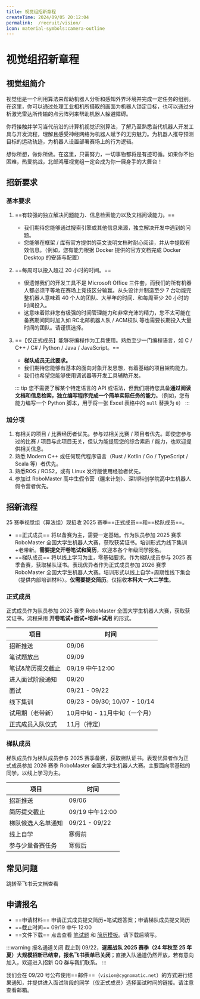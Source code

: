 ```yaml
---
title: 视觉组招新章程
createTime: 2024/09/05 20:12:04
permalink:  /recruit/vision/ 
icon: material-symbols:camera-outline
---
```


# 视觉组招新章程

## 视觉组简介

视觉组是一个利用算法来帮助机器人分析和感知外界环境并完成一定任务的组别。在这里，你可以通过处理工业相机所摄取的画面为机器人锁定目标，也可以通过分析激光雷达所传输的点云阵列来帮助机器人躲避障碍。

你将接触并学习当代前沿的计算机视觉识别算法，了解乃至熟悉当代机器人开发工具与开发流程，理解且感受神经网络为机器人赋予的无穷魅力。为机器人推导预测目标的运动轨迹，为机器人设置部署赛场上的行为逻辑。

想你所想，做你所做。在这里，只需努力，一切事物都将是有迹可循。如果你不怕困难，热爱挑战，北邮鸿雁视觉组一定会成为你一展身手的大舞台！

## 招新要求

### 基本要求

1. ==有较强的独立解决问题能力、信息检索能力以及文档阅读能力。==
   - 我们期待您能够通过搜索引擎或其他信息来源，独立解决开发中遇到的问题。
   - 您能够在框架 / 库有官方提供的英文说明文档时耐心阅读，并从中提取有效信息。（例如，您有能力根据 Docker 提供的官方文档完成 Docker Desktop 的安装与配置）
2. ==每周可以投入超过 20 小时的时间。==
   - 很遗憾我们的开发工具不是 Microsoft Office 三件套，而我们的所有机器人都必须平等地在赛场上竞技区分输赢。从头设计并制造至少 7 台功能完整机器人意味着 40 个人的团队、大半年的时间、和每周至少 20 小时的时间投入。
   - 这意味着除非您有极强的时间管理能力和非常充沛的精力，您不太可能在备赛期间同时加入如 RC北邮机器人队 / ACM校队 等也需要长期投入大量时间的团队。请谨慎选择。
3. ==【仅正式成员】能够将编程作为工具使用。熟悉至少一门编程语言，如 C / C++ / C# / Python / Java / JavaScript。==
   - **梯队成员无此要求。**
   - 我们期待您能够有基本的面向对象开发思想，有着基础的项目架构能力。
   - 我们也希望您能够使用调试器等开发工具辅助开发。

   ::: tip
   您不需要了解某个特定语言的 API 或语法，但我们期待您具备**通过阅读文档和信息检索，独立编写程序完成一个简单实际任务的能力**。（例如，您有能力编写一个 Python 脚本，用于将一张 Excel 表格中的 `null` 替换为 `0`）
   :::

### 加分项

1. 有相关的项目 / 比赛经历者优先。参与过相关比赛 / 项目者优先。即使您参与过的比赛 / 项目与此项目无关，但认为能提现您的综合素质 / 能力，也欢迎提供相关信息。
2. 熟悉 Modern C++ 或任何现代程序语言（Rust / Kotlin / Go / TypeScript / Scala 等）者优先。
3. 熟悉ROS / ROS2，或有 Linux 发行版使用经验者优先。
4. 参加过 RoboMaster 高中生假令营（疆来计划）、深圳科创学院高中生机器人假令营者优先。

## 招新流程

25 赛季视觉组（算法组）现招收 2025 赛季==正式成员==和==梯队成员==。

- ==正式成员== 将以备赛为主，需要一定基础。作为队员参加 2025 赛季 RoboMaster 全国大学生机器人大赛，获取获奖证书。培训形式为线下集训+老带新。**需要提交开卷笔试和简历**，欢迎本各个年级同学报名。
- ==梯队成员== 将以线上学习为主，零基础要求。作为梯队成员参与 2025 赛季备赛，获取梯队证书。表现优异者作为正式成员参加 2026 赛季 RoboMaster 全国大学生机器人大赛。培训形式以线上自学+周期性线下集会（提供内部培训材料）。**仅需要提交简历**。仅招收**本科大一大二学生**。

### 正式成员

正式成员作为队员参加 2025 赛季 RoboMaster 全国大学生机器人大赛，获取获奖证书。流程采用 **开卷笔试+面试+培训+试用** 的形式。

| 项目              | 时间                  |
| ----------------- | --------------------- |
| 招新推送          | 09/06                 |
| 笔试题放出          | 09/09                 |
| 笔试&简历提交截止 | 09/19 中午12:00           |
| 进入面试阶段通知              | 09/20     |
| 面试              | 09/21 - 09/22     |
| 线下集训          | 09/23 - 09/30; 10/07 - 10/14  |
| 试用期（老带新）  | 10月中旬 - 11月中旬（一个月） |
| 正式成员入队仪式  | 11月（待定）          |

### 梯队成员

梯队成员作为梯队成员参与 2025 赛季备赛，获取梯队证书。表现优异者作为正式成员参加 2026 赛季 RoboMaster 全国大学生机器人大赛。主要面向零基础的同学，以线上学习为主。

| 项目             | 时间        |
| ---------------- | ----------- |
| 招新推送         | 09/06       |
| 简历提交截止     | 09/19 中午12:00 |
| 梯队候选人名单通知              | 09/21 - 09/22     |
| 线上自学         | 寒假前      |
| 参与少量备赛任务 | 寒假后      |

## 常见问题

<LinkCard title="视觉组 FAQ" icon="ph:question" href="https://cygnomatic.feishu.cn/sheets/Q7EUsFNjFhtXzWt9o5fcJZKAnCb?sheet=qf8pyK">
跳转至飞书云文档查看
</LinkCard>

## 申请报名

- ==申请材料== 申请正式成员提交简历+笔试题答案；申请梯队成员提交简历
- ==截止时间== 09/19 中午 12:00
- ==文件下载== 点击查看 [笔试题](https://cygnomatic.feishu.cn/file/SqmdbfS9so3ctyxqXImcFuEvn1d) 和 [简历模板](https://cygnomatic.feishu.cn/file/TCFybSONMoYCarx3HDTcmD0Kn5e)。请下载后填写。

<!-- <LinkCard title="提交申请" icon="ph:hand" href="https://cygnomatic.feishu.cn/share/base/form/shrcnEhmqWHHPOcVTICayzScDDg">
填写飞书表单。在表单中提交您的简历/简历+笔试答案。
</LinkCard> -->

:::warning 报名通道关闭
截止到 09/22，**逐雁战队 2025 赛季（24 年秋至 25 年夏）大规模招新已结束，报名飞书表单已关闭**；直接入队通道仍然开放，若有意向加入，欢迎进入招新 QQ 群与我们联系。
:::

我们会在 09/20 号公布使用==邮件==（`vision@cygnomatic.net`）的方式进行结果通知，并提供进入面试阶段的同学（仅正式成员）选择面试时间的链接。请注意查看邮箱。